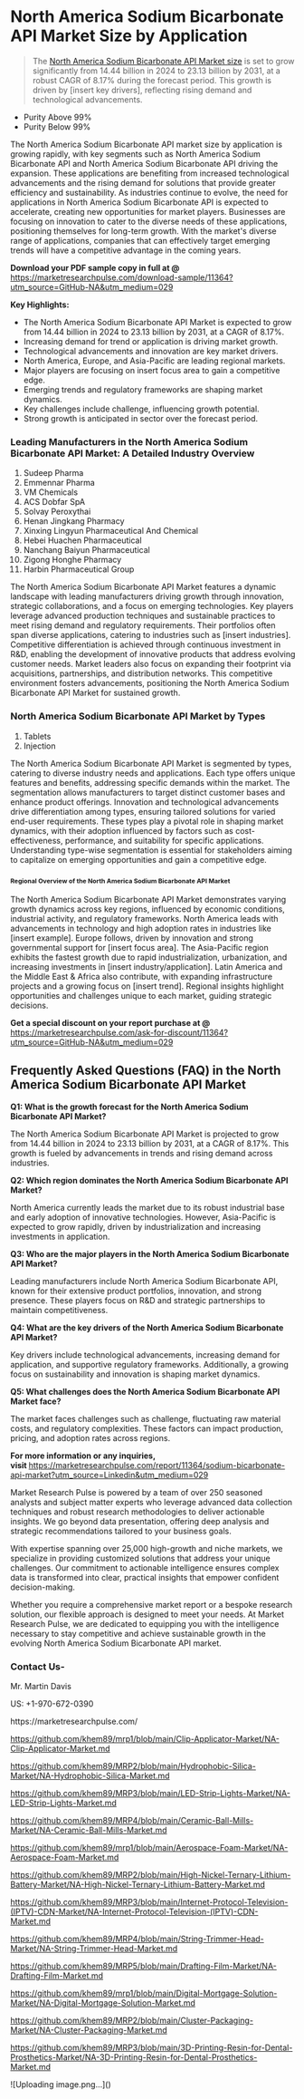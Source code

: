 <h1>North America Sodium Bicarbonate API Market&nbsp;Size by Application</h1><blockquote><p>The <a href="https://marketresearchpulse.com/download-sample/11364?utm_source=GitHub-NA&amp;utm_medium=029">North America Sodium Bicarbonate API Market size</a> is set to grow significantly from 14.44 billion in 2024 to 23.13 billion by 2031, at a robust CAGR of 8.17% during the forecast period. This growth is driven by [insert key drivers], reflecting rising demand and technological advancements.</p></blockquote><ul><li>Purity Above 99%<li> Purity Below 99%</li></ul><p>The North America Sodium Bicarbonate API market size by application is growing rapidly, with key segments such as North America Sodium Bicarbonate API and North America Sodium Bicarbonate API driving the expansion. These applications are benefiting from increased technological advancements and the rising demand for solutions that provide greater efficiency and sustainability. As industries continue to evolve, the need for applications in North America Sodium Bicarbonate API is expected to accelerate, creating new opportunities for market players. Businesses are focusing on innovation to cater to the diverse needs of these applications, positioning themselves for long-term growth. With the market's diverse range of applications, companies that can effectively target emerging trends will have a competitive advantage in the coming years.</p><p><strong>Download your PDF sample copy in full at @ </strong><a href="https://marketresearchpulse.com/download-sample/11364?utm_source=GitHub-NA&amp;utm_medium=029">https://marketresearchpulse.com/download-sample/11364?utm_source=GitHub-NA&amp;utm_medium=029</a></p><p><strong>Key Highlights: </strong></p><ul><li>The North America Sodium Bicarbonate API Market is expected to grow from 14.44 billion in 2024 to 23.13 billion by 2031, at a CAGR of 8.17%.</li><li>Increasing demand for trend or application is driving market growth.</li><li>Technological advancements and innovation are key market drivers.</li><li>North America, Europe, and Asia-Pacific are leading regional markets.</li><li>Major players are focusing on insert focus area to gain a competitive edge.</li><li>Emerging trends and regulatory frameworks are shaping market dynamics.</li><li>Key challenges include challenge, influencing growth potential.</li><li>Strong growth is anticipated in sector over the forecast period.</li></ul><h3>Leading Manufacturers in the North America Sodium Bicarbonate API Market: A Detailed Industry Overview</h3><ol><li>Sudeep Pharma</li><li>Emmennar Pharma</li><li>VM Chemicals</li><li>ACS Dobfar SpA</li><li>Solvay Peroxythai</li><li>Henan Jingkang Pharmacy</li><li>Xinxing Lingyun Pharmaceutical And Chemical</li><li>Hebei Huachen Pharmaceutical</li><li>Nanchang Baiyun Pharmaceutical</li><li>Zigong Honghe Pharmacy</li><li>Harbin Pharmaceutical Group</li></ol><div class="flex max-w-full flex-col flex-grow"><div class="min-h-8 text-message flex w-full flex-col items-end gap-2 whitespace-normal break-words [.text-message+&amp;]:mt-5" dir="auto" data-message-author-role="assistant" data-message-id="fd8432e4-4910-450d-b182-61b7bfb0a01f" data-message-model-slug="gpt-4o"><div class="flex w-full flex-col gap-1 empty:hidden first:pt-[3px]"><div class="markdown prose w-full break-words dark:prose-invert light"><p>The North America Sodium Bicarbonate API Market features a dynamic landscape with leading manufacturers driving growth through innovation, strategic collaborations, and a focus on emerging technologies. Key players leverage advanced production techniques and sustainable practices to meet rising demand and regulatory requirements. Their portfolios often span diverse applications, catering to industries such as [insert industries]. Competitive differentiation is achieved through continuous investment in R&amp;D, enabling the development of innovative products that address evolving customer needs. Market leaders also focus on expanding their footprint via acquisitions, partnerships, and distribution networks. This competitive environment fosters advancements, positioning the North America Sodium Bicarbonate API Market for sustained growth.</p></div></div></div></div><h3>North America Sodium Bicarbonate API Market by Types</h3><ol><li>Tablets<li> Injection</li></ol><div class="flex max-w-full flex-col flex-grow"><div class="min-h-8 text-message flex w-full flex-col items-end gap-2 whitespace-normal break-words [.text-message+&amp;]:mt-5" dir="auto" data-message-author-role="assistant" data-message-id="084470be-0bb7-4664-bddf-5156b4f41249" data-message-model-slug="gpt-4o-mini"><div class="flex w-full flex-col gap-1 empty:hidden first:pt-[3px]"><div class="markdown prose w-full break-words dark:prose-invert light"><p>The North America Sodium Bicarbonate API Market is segmented by types, catering to diverse industry needs and applications. Each type offers unique features and benefits, addressing specific demands within the market. The segmentation allows manufacturers to target distinct customer bases and enhance product offerings. Innovation and technological advancements drive differentiation among types, ensuring tailored solutions for varied end-user requirements. These types play a pivotal role in shaping market dynamics, with their adoption influenced by factors such as cost-effectiveness, performance, and suitability for specific applications. Understanding type-wise segmentation is essential for stakeholders aiming to capitalize on emerging opportunities and gain a competitive edge.</p></div></div></div></div><h3><span style="font-size: 11px;">Regional Overview of the North America Sodium Bicarbonate API Market</span></h3><div class="flex max-w-full flex-col flex-grow"><div class="min-h-8 text-message flex w-full flex-col items-end gap-2 whitespace-normal break-words [.text-message+&amp;]:mt-5" dir="auto" data-message-author-role="assistant" data-message-id="e9038762-ce64-4e30-91c9-9bd413514231" data-message-model-slug="gpt-4o-mini"><div class="flex w-full flex-col gap-1 empty:hidden first:pt-[3px]"><div class="markdown prose w-full break-words dark:prose-invert light"><p>The North America Sodium Bicarbonate API Market demonstrates varying growth dynamics across key regions, influenced by economic conditions, industrial activity, and regulatory frameworks. North America leads with advancements in technology and high adoption rates in industries like [insert example]. Europe follows, driven by innovation and strong governmental support for [insert focus area]. The Asia-Pacific region exhibits the fastest growth due to rapid industrialization, urbanization, and increasing investments in [insert industry/application]. Latin America and the Middle East &amp; Africa also contribute, with expanding infrastructure projects and a growing focus on [insert trend]. Regional insights highlight opportunities and challenges unique to each market, guiding strategic decisions.</p></div></div></div></div><p><strong>Get a special discount on your report purchase at @ </strong><a href="https://marketresearchpulse.com/ask-for-discount/11364?utm_source=GitHub-NA&amp;utm_medium=029">https://marketresearchpulse.com/ask-for-discount/11364?utm_source=GitHub-NA&amp;utm_medium=029</a></p><h2>Frequently Asked Questions (FAQ) in the North America Sodium Bicarbonate API Market</h2><p><strong>Q1: What is the growth forecast for the North America Sodium Bicarbonate API Market?</strong></p><p>The North America Sodium Bicarbonate API Market is projected to grow from 14.44 billion in 2024 to 23.13 billion by 2031, at a CAGR of 8.17%. This growth is fueled by advancements in trends and rising demand across industries.</p><p><strong>Q2: Which region dominates the North America Sodium Bicarbonate API Market?</strong></p><p>North America currently leads the market due to its robust industrial base and early adoption of innovative technologies. However, Asia-Pacific is expected to grow rapidly, driven by industrialization and increasing investments in application.</p><p><strong>Q3: Who are the major players in the North America Sodium Bicarbonate API Market?</strong></p><p>Leading manufacturers include North America Sodium Bicarbonate API, known for their extensive product portfolios, innovation, and strong presence. These players focus on R&amp;D and strategic partnerships to maintain competitiveness.</p><p><strong>Q4: What are the key drivers of the North America Sodium Bicarbonate API Market?</strong></p><p>Key drivers include technological advancements, increasing demand for application, and supportive regulatory frameworks. Additionally, a growing focus on sustainability and innovation is shaping market dynamics.</p><p><strong>Q5: What challenges does the North America Sodium Bicarbonate API Market face?</strong></p><p>The market faces challenges such as challenge, fluctuating raw material costs, and regulatory complexities. These factors can impact production, pricing, and adoption rates across regions.</p><p><strong>For more information or any inquiries, visit&nbsp;</strong><a href="https://marketresearchpulse.com/report/11364/sodium-bicarbonate-api-market?utm_source=Linkedin&utm_medium=029">https://marketresearchpulse.com/report/11364/sodium-bicarbonate-api-market?utm_source=Linkedin&utm_medium=029</a></p><p>Market Research Pulse is powered by a team of over 250 seasoned analysts and subject matter experts who leverage advanced data collection techniques and robust research methodologies to deliver actionable insights. We go beyond data presentation, offering deep analysis and strategic recommendations tailored to your business goals.</p><p>With expertise spanning over 25,000 high-growth and niche markets, we specialize in providing customized solutions that address your unique challenges. Our commitment to actionable intelligence ensures complex data is transformed into clear, practical insights that empower confident decision-making.</p><p>Whether you require a comprehensive market report or a bespoke research solution, our flexible approach is designed to meet your needs. At Market Research Pulse, we are dedicated to equipping you with the intelligence necessary to stay competitive and achieve sustainable growth in the evolving North America Sodium Bicarbonate API market.</p><h3><strong>Contact Us-</strong></h3><p>Mr. Martin Davis</p><p>US: +1-970-672-0390</p><p>https://marketresearchpulse.com/</p><p><a href="https://github.com/khem89/mrp1/blob/main/Clip-Applicator-Market/NA-Clip-Applicator-Market.md">https://github.com/khem89/mrp1/blob/main/Clip-Applicator-Market/NA-Clip-Applicator-Market.md</a></p><p><a href="https://github.com/khem89/MRP2/blob/main/Hydrophobic-Silica-Market/NA-Hydrophobic-Silica-Market.md">https://github.com/khem89/MRP2/blob/main/Hydrophobic-Silica-Market/NA-Hydrophobic-Silica-Market.md</a></p><p><a href="https://github.com/khem89/MRP3/blob/main/LED-Strip-Lights-Market/NA-LED-Strip-Lights-Market.md">https://github.com/khem89/MRP3/blob/main/LED-Strip-Lights-Market/NA-LED-Strip-Lights-Market.md</a></p><p><a href="https://github.com/khem89/MRP4/blob/main/Ceramic-Ball-Mills-Market/NA-Ceramic-Ball-Mills-Market.md">https://github.com/khem89/MRP4/blob/main/Ceramic-Ball-Mills-Market/NA-Ceramic-Ball-Mills-Market.md</a></p><p><a href="https://github.com/khem89/mrp1/blob/main/Aerospace-Foam-Market/NA-Aerospace-Foam-Market.md">https://github.com/khem89/mrp1/blob/main/Aerospace-Foam-Market/NA-Aerospace-Foam-Market.md</a></p><p><a href="https://github.com/khem89/MRP2/blob/main/High-Nickel-Ternary-Lithium-Battery-Market/NA-High-Nickel-Ternary-Lithium-Battery-Market.md">https://github.com/khem89/MRP2/blob/main/High-Nickel-Ternary-Lithium-Battery-Market/NA-High-Nickel-Ternary-Lithium-Battery-Market.md</a></p><p><a href="https://github.com/khem89/MRP3/blob/main/Internet-Protocol-Television-(IPTV)-CDN-Market/NA-Internet-Protocol-Television-(IPTV)-CDN-Market.md">https://github.com/khem89/MRP3/blob/main/Internet-Protocol-Television-(IPTV)-CDN-Market/NA-Internet-Protocol-Television-(IPTV)-CDN-Market.md</a></p><p><a href="https://github.com/khem89/MRP4/blob/main/String-Trimmer-Head-Market/NA-String-Trimmer-Head-Market.md">https://github.com/khem89/MRP4/blob/main/String-Trimmer-Head-Market/NA-String-Trimmer-Head-Market.md</a></p><p><a href="https://github.com/khem89/MRP5/blob/main/Drafting-Film-Market/NA-Drafting-Film-Market.md">https://github.com/khem89/MRP5/blob/main/Drafting-Film-Market/NA-Drafting-Film-Market.md</a></p><p><a href="https://github.com/khem89/mrp1/blob/main/Digital-Mortgage-Solution-Market/NA-Digital-Mortgage-Solution-Market.md">https://github.com/khem89/mrp1/blob/main/Digital-Mortgage-Solution-Market/NA-Digital-Mortgage-Solution-Market.md</a></p><p><a href="https://github.com/khem89/MRP2/blob/main/Cluster-Packaging-Market/NA-Cluster-Packaging-Market.md">https://github.com/khem89/MRP2/blob/main/Cluster-Packaging-Market/NA-Cluster-Packaging-Market.md</a></p><p><a href="https://github.com/khem89/MRP3/blob/main/3D-Printing-Resin-for-Dental-Prosthetics-Market/NA-3D-Printing-Resin-for-Dental-Prosthetics-Market.md">https://github.com/khem89/MRP3/blob/main/3D-Printing-Resin-for-Dental-Prosthetics-Market/NA-3D-Printing-Resin-for-Dental-Prosthetics-Market.md</a></p>
![Uploading image.png…]()
